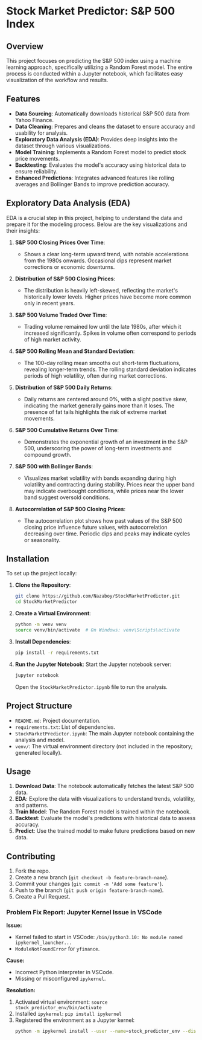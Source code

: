 # **Stock Market Predictor: S&P 500 Index**

## **Overview**

This project focuses on predicting the S&P 500 index using a machine learning approach, specifically utilizing a Random Forest model. The entire process is conducted within a Jupyter notebook, which facilitates easy visualization of the workflow and results.

## **Features**

- **Data Sourcing**: Automatically downloads historical S&P 500 data from Yahoo Finance.
- **Data Cleaning**: Prepares and cleans the dataset to ensure accuracy and usability for analysis.
- **Exploratory Data Analysis (EDA)**: Provides deep insights into the dataset through various visualizations.
- **Model Training**: Implements a Random Forest model to predict stock price movements.
- **Backtesting**: Evaluates the model's accuracy using historical data to ensure reliability.
- **Enhanced Predictions**: Integrates advanced features like rolling averages and Bollinger Bands to improve prediction accuracy.

## **Exploratory Data Analysis (EDA)**

EDA is a crucial step in this project, helping to understand the data and prepare it for the modeling process. Below are the key visualizations and their insights:

1. **S&P 500 Closing Prices Over Time**:
   - Shows a clear long-term upward trend, with notable accelerations from the 1980s onwards. Occasional dips represent market corrections or economic downturns.

2. **Distribution of S&P 500 Closing Prices**:
   - The distribution is heavily left-skewed, reflecting the market's historically lower levels. Higher prices have become more common only in recent years.

3. **S&P 500 Volume Traded Over Time**:
   - Trading volume remained low until the late 1980s, after which it increased significantly. Spikes in volume often correspond to periods of high market activity.

4. **S&P 500 Rolling Mean and Standard Deviation**:
   - The 100-day rolling mean smooths out short-term fluctuations, revealing longer-term trends. The rolling standard deviation indicates periods of high volatility, often during market corrections.

5. **Distribution of S&P 500 Daily Returns**:
   - Daily returns are centered around 0%, with a slight positive skew, indicating the market generally gains more than it loses. The presence of fat tails highlights the risk of extreme market movements.

6. **S&P 500 Cumulative Returns Over Time**:
   - Demonstrates the exponential growth of an investment in the S&P 500, underscoring the power of long-term investments and compound growth.

7. **S&P 500 with Bollinger Bands**:
   - Visualizes market volatility with bands expanding during high volatility and contracting during stability. Prices near the upper band may indicate overbought conditions, while prices near the lower band suggest oversold conditions.

8. **Autocorrelation of S&P 500 Closing Prices**:
   - The autocorrelation plot shows how past values of the S&P 500 closing price influence future values, with autocorrelation decreasing over time. Periodic dips and peaks may indicate cycles or seasonality.

## **Installation**

To set up the project locally:

1. **Clone the Repository**:
    ```bash
    git clone https://github.com/Nazaboy/StockMarketPredictor.git
    cd StockMarketPredictor
    ```

2. **Create a Virtual Environment**:
    ```bash
    python -m venv venv
    source venv/bin/activate  # On Windows: venv\Scripts\activate
    ```

3. **Install Dependencies**:
    ```bash
    pip install -r requirements.txt
    ```

4. **Run the Jupyter Notebook**:
    Start the Jupyter notebook server:
    ```bash
    jupyter notebook
    ```
    Open the `StockMarketPredictor.ipynb` file to run the analysis.

## **Project Structure**

- `README.md`: Project documentation.
- `requirements.txt`: List of dependencies.
- `StockMarketPredictor.ipynb`: The main Jupyter notebook containing the analysis and model.
- `venv/`: The virtual environment directory (not included in the repository; generated locally).

## **Usage**

1. **Download Data**: The notebook automatically fetches the latest S&P 500 data.
2. **EDA**: Explore the data with visualizations to understand trends, volatility, and patterns.
3. **Train Model**: The Random Forest model is trained within the notebook.
4. **Backtest**: Evaluate the model's predictions with historical data to assess accuracy.
5. **Predict**: Use the trained model to make future predictions based on new data.

## **Contributing**

1. Fork the repo.
2. Create a new branch (`git checkout -b feature-branch-name`).
3. Commit your changes (`git commit -m 'Add some feature'`).
4. Push to the branch (`git push origin feature-branch-name`).
5. Create a Pull Request.

### **Problem Fix Report: Jupyter Kernel Issue in VSCode**

**Issue:**
- Kernel failed to start in VSCode: `/bin/python3.10: No module named ipykernel_launcher...`
- `ModuleNotFoundError` for `yfinance`.

**Cause:**
- Incorrect Python interpreter in VSCode.
- Missing or misconfigured `ipykernel`.

**Resolution:**
1. Activated virtual environment: `source stock_predictor_env/bin/activate`
2. Installed `ipykernel`: `pip install ipykernel`
3. Registered the environment as a Jupyter kernel:
   ```bash
   python -m ipykernel install --user --name=stock_predictor_env --display-name "Python (stock_predictor_env)"
